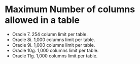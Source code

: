 # Maximum Number of columns allowed in a table
- Oracle 7. 254 column limit per table.
- Oracle 8i. 1,000 columns limit per table.
- Oracle 9i. 1,000 columns limit per table.
- Oracle 10g. 1,000 columns limit per table.
- Oracle 11g. 1,000 columns limit per table.
